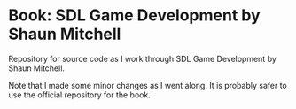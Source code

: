 # Book: SDL Game Development by Shaun Mitchell

Repository for source code as I work through SDL Game Development by Shaun Mitchell.

Note that I made some minor changes as I went along.  It is probably safer to use the official repository for the book.

